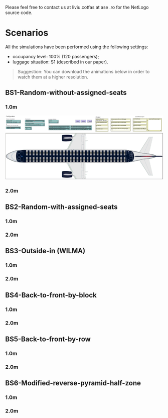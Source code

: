 Please feel free to contact us at liviu.cotfas at ase .ro for the NetLogo source code. 

# Scenarios

All the simulations have been performed using the following settings:
- occupancy level: 100% (120 passengers);
- luggage situation: S1 (described in our paper).

> Suggestion: You can download the animations below in order to watch them at a higher resolution.

## BS1-Random-without-assigned-seats
### 1.0m
[![BS1-Random-without-assigned-seats](recordings/bs6-1m.gif)](https://www.youtube.com/watch?v=Y2aczqklfV0)

### 2.0m
## BS2-Random-with-assigned-seats
### 1.0m
### 2.0m
## BS3-Outside-in (WILMA)
### 1.0m
### 2.0m
## BS4-Back-to-front-by-block
### 1.0m
### 2.0m
## BS5-Back-to-front-by-row
### 1.0m
### 2.0m
## BS6-Modified-reverse-pyramid-half-zone
### 1.0m
### 2.0m
